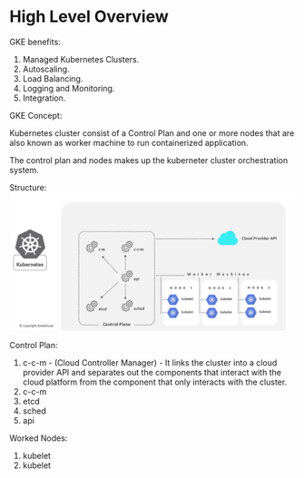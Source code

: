 # High Level Overview

GKE benefits:
1. Managed Kubernetes Clusters.
2. Autoscaling. 
3. Load Balancing. 
4. Logging and Monitoring. 
5. Integration. 


GKE Concept:

Kubernetes cluster consist of a Control Plan and one or more nodes that are also known as worker machine to run containerized application. 

The control plan and nodes makes up the kuberneter cluster orchestration system. 

Structure:
![Kubernetes Structure](../static/1.png)

Control Plan:
1. c-c-m - (Cloud Controller Manager) - It links the cluster into a cloud provider API and separates out the components that interact with the cloud platform from the component that only interacts with the cluster. 
2. c-c-m
3. etcd
4. sched
5. api 

Worked Nodes:
1. kubelet
2. kubelet 


